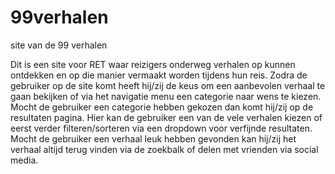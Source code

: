 # 99verhalen
site van de 99 verhalen

Dit is een site voor RET waar reizigers onderweg verhalen op kunnen ontdekken
en op die manier vermaakt worden tijdens hun reis. Zodra de gebruiker op de site
komt heeft hij/zij de keus om een aanbevolen verhaal te gaan bekijken of via het
navigatie menu een categorie naar wens te kiezen. Mocht de gebruiker een categorie 
hebben gekozen dan komt hij/zij op de resultaten pagina. Hier kan de gebruiker een
van de vele verhalen kiezen of eerst verder filteren/sorteren via een dropdown voor
verfijnde resultaten. Mocht de gebruiker een verhaal leuk hebben gevonden kan hij/zij
het verhaal altijd terug vinden via de zoekbalk of delen met vrienden via social media.
